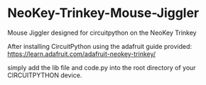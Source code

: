 # NeoKey-Trinkey-Mouse-Jiggler
Mouse Jiggler designed for circuitpython on the NeoKey Trinkey

After installing CircuitPython using the adafruit guide provided: https://learn.adafruit.com/adafruit-neokey-trinkey/

simply add the lib file and code.py into the root directory of your CIRCUITPYTHON device.
